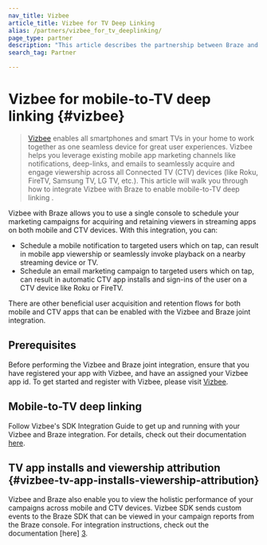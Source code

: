 ```yaml
---
nav_title: Vizbee
article_title: Vizbee for TV Deep Linking
alias: /partners/vizbee_for_tv_deeplinking/
page_type: partner
description: "This article describes the partnership between Braze and Vizbee and how to use it to support TV deep linking."
search_tag: Partner

---
```

# Vizbee for mobile-to-TV deep linking {#vizbee}

> [Vizbee][1] enables all smartphones and smart TVs in your home to work together as one seamless device for great user experiences. Vizbee helps you leverage existing mobile app marketing channels like notifications, deep-links, and emails to seamlessly acquire and engage viewership across all Connected TV (CTV) devices (like Roku, FireTV, Samsung TV, LG TV, etc.). This article will walk you through how to integrate Vizbee with Braze to enable mobile-to-TV deep linking .

Vizbee with Braze allows you to use a single console to schedule your marketing campaigns for acquiring and retaining viewers in streaming apps on both mobile and CTV devices. With this integration, you can:
- Schedule a mobile notification to targeted users which on tap, can result in mobile app viewership or seamlessly invoke playback on a nearby streaming device or TV.
- Schedule an email marketing campaign to targeted users which on tap, can result in automatic CTV app installs and sign-ins of the user on a CTV device like Roku or FireTV.

There are other beneficial user acquisition and retention flows for both mobile and CTV apps that can be enabled with the Vizbee and Braze joint integration.

## Prerequisites

Before performing the Vizbee and Braze joint integration, ensure that you have registered your app with Vizbee, and have an assigned your Vizbee app id. To get started and register with Vizbee, please visit [Vizbee][1].

## Mobile-to-TV deep linking

Follow Vizbee's SDK Integration Guide to get up and running with your Vizbee and Braze integration. For details, check out their documentation [here][2].

## TV app installs and viewership attribution {#vizbee-tv-app-installs-viewership-attribution}

Vizbee and Braze also enable you to view the holistic performance of your campaigns across mobile and CTV devices. Vizbee SDK sends custom events to the Braze SDK that can be viewed in your campaign reports from the Braze console. For integration instructions, check out the documentation [here] [3].

[1]: https://vizbee.tv/
[2]: https://console.vizbee.tv/app/vzb1765003429/develop/guides/ios-promote/swift
[3]: https://console.vizbee.tv/app/vzb1765003429/develop/guides/ios-promote/objc
